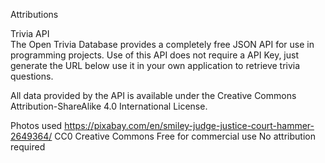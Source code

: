 Attributions


Trivia API   
The Open Trivia Database provides a completely free JSON API for use in programming projects. Use of this API does not require a API Key, just generate the URL below use it in your own application to retrieve trivia questions.

All data provided by the API is available under the Creative Commons Attribution-ShareAlike 4.0 International License. 


Photos used 
https://pixabay.com/en/smiley-judge-justice-court-hammer-2649364/
CC0 Creative Commons    Free for commercial use 
No attribution required